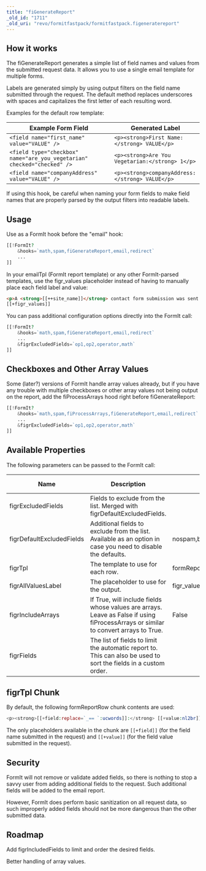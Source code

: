 ```yaml
---
title: "fiGenerateReport"
_old_id: "1711"
_old_uri: "revo/formitfastpack/formitfastpack.figeneratereport"
---
```


## How it works

The fiGenerateReport generates a simple list of field names and values from the submitted request data. It allows you to use a single email template for multiple forms.

Labels are generated simply by using output filters on the field name submitted through the request. The default method replaces underscores with spaces and capitalizes the first letter of each resulting word.

Examples for the default row template:

| Example Form Field                                                      | Generated Label                                 |
| ----------------------------------------------------------------------- | ----------------------------------------------- |
| `<field name="first_name" value="VALUE" />`                             | `<p><strong>First Name:</strong> VALUE</p>`     |
| `<field type="checkbox" name="are_you_vegetarian" checked="checked" />` | `<p><strong>Are You Vegetarian:</strong> 1</p>` |
| `<field name="companyAddress" value="VALUE" />`                         | `<p><strong>companyAddress:</strong> VALUE</p>` |

If using this hook, be careful when naming your form fields to make field names that are properly parsed by the output filters into readable labels.

## Usage

Use as a FormIt hook before the "email" hook:

``` php
[[!FormIt?
    &hooks=`math,spam,fiGenerateReport,email,redirect`
    ...
]]
```

In your emailTpl (FormIt report template) or any other FormIt-parsed templates, use the figr\_values placeholder instead of having to manually place each field label and value:

``` html
<p>A <strong>[[++site_name]]</strong> contact form submission was sent from the <strong>[[*pagetitle]]</strong> page:</p>
[[+figr_values]]
```

You can pass additional configuration options directly into the FormIt call:

``` php
[[!FormIt?
    &hooks=`math,spam,fiGenerateReport,email,redirect`
    ...
    &figrExcludedFields=`op1,op2,operator,math`
]]
```

## Checkboxes and Other Array Values

Some (later?) versions of FormIt handle array values already, but if you have any trouble with multiple checkboxes or other array values not being output on the report, add the fiProcessArrays hood right before fiGenerateReport:

``` php
[[!FormIt?
    &hooks=`math,spam,fiProcessArrays,fiGenerateReport,email,redirect`
    ...
    &figrExcludedFields=`op1,op2,operator,math`
]]
```

## Available Properties

The following parameters can be passed to the FormIt call:

| Name                      | Description                                                                                                                         | Default Value                                                       | Version Added |
| ------------------------- | ----------------------------------------------------------------------------------------------------------------------------------- | ------------------------------------------------------------------- | ------------- |
| figrExcludedFields        | Fields to exclude from the list. Merged with figrDefaultExcludedFields.                                                             |                                                                     | 1.1.0-pl      |
| figrDefaultExcludedFields | Additional fields to exclude from the list. Available as an option in case you need to disable the defaults.                        | nospam,blank,recaptcha\_challenge\_field,recaptcha\_response\_field | 1.1.0-pl      |
| figrTpl                   | The template to use for each row.                                                                                                   | formReportRow                                                       | 1.1.0-pl      |
| figrAllValuesLabel        | The placeholder to use for the output.                                                                                              | figr\_values                                                        | 1.1.0-pl      |
| figrIncludeArrays         | If True, will include fields whose values are arrays. Leave as False if using fiProcessArrays or similar to convert arrays to True. | False                                                               | _1.1.1_       |  |
| figrFields                | The list of fields to limit the automatic report to. This can also be used to sort the fields in a custom order.                    |                                                                     | _1.1.1_       |

## figrTpl Chunk

By default, the following formReportRow chunk contents are used:

``` php
<p><strong>[[+field:replace=`_== `:ucwords]]:</strong> [[+value:nl2br]]</p><br>
```

The only placeholders available in the chunk are `[[+field]]` (for the field name submitted in the request) and `[[+value]]` (for the field value submitted in the request).

## Security

FormIt will not remove or validate added fields, so there is nothing to stop a savvy user from adding additional fields to the request. Such additional fields will be added to the email report.

However, FormIt does perform basic sanitization on all request data, so such improperly added fields should not be more dangerous than the other submitted data.

## Roadmap

Add figrIncludedFields to limit and order the desired fields.

Better handling of array values.

